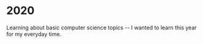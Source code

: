 # 2020
Learning about basic computer science topics -- I wanted to learn this year for my everyday time.
